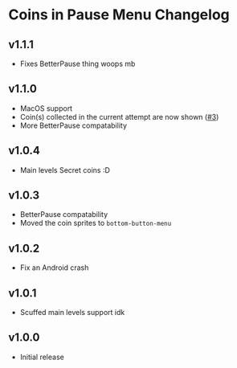 # Coins in Pause Menu Changelog
## v1.1.1
- Fixes BetterPause thing woops mb
## v1.1.0
- MacOS support
- Coin(s) collected in the current attempt are now shown ([#3](https://github.com/Weebifying/coins-in-pause-menu-geode/issues/3))
- More BetterPause compatability
## v1.0.4
- Main levels Secret coins :D
## v1.0.3
- BetterPause compatability
- Moved the coin sprites to `bottom-button-menu`
## v1.0.2
- Fix an Android crash
## v1.0.1
- Scuffed main levels support idk
## v1.0.0
- Initial release